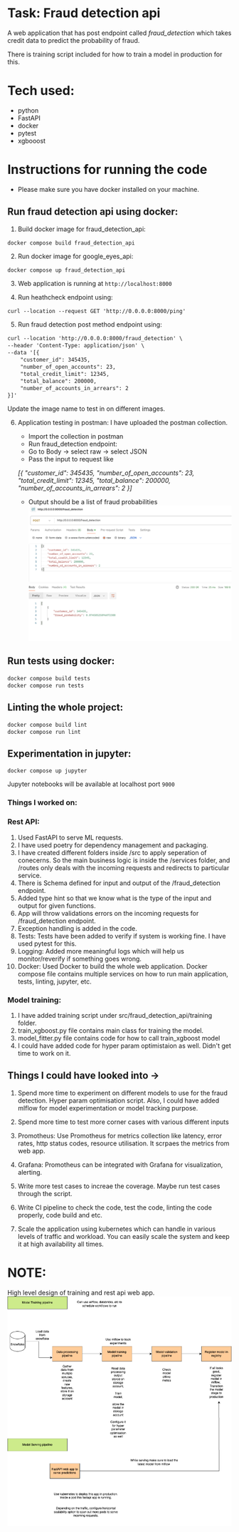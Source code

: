 # Task: Fraud detection api
A web application that has post endpoint called *fraud_detection* which takes credit data to predict the probability of fraud. 

There is training script included for how to train a model in production for this. 
 
# Tech used:
- python
- FastAPI
- docker
- pytest
- xgbooost


# Instructions for running the code
 - Please make sure you have docker installed on your machine.

## Run fraud detection api using docker:
1. Build docker image for fraud_detection_api:

```
docker compose build fraud_detection_api
```

2. Run docker image for google_eyes_api:

```
docker compose up fraud_detection_api
```

3. Web application is running at ```http://localhost:8000```

4. Run heathcheck endpoint using:
```
curl --location --request GET 'http://0.0.0.0:8000/ping'
```

5. Run fraud detection post method endpoint using:
```
curl --location 'http://0.0.0.0:8000/fraud_detection' \
--header 'Content-Type: application/json' \
--data '[{
    "customer_id": 345435,
    "number_of_open_accounts": 23,
    "total_credit_limit": 12345,
    "total_balance": 200000,
    "number_of_accounts_in_arrears": 2
}]'
```
Update the image name to test in on different images.

6. Application testing in postman: I have uploaded the postman collection.
    - Import the collection in postman
    - Run fraud_detection endpoint:
    - Go to Body -> select raw -> select JSON
    - Pass the input to request like 
    
    *[{
        "customer_id": 345435,
        "number_of_open_accounts": 23,
        "total_credit_limit": 12345,
        "total_balance": 200000,
        "number_of_accounts_in_arrears": 2
    }]*

   - Output should be a list of fraud probabilities
    ![output_example](./output%20examples/example_output.png)

## Run tests using docker:
```
docker compose build tests
docker compose run tests
```

## Linting the whole project:
```
docker compose build lint
docker compose run lint
```

## Experimentation in jupyter:
```
docker compose up jupyter
```
Jupyter notebooks will be available at localhost port `9000`



### Things I worked on:
### Rest API:
1. Used FastAPI to serve ML requests.
2. I have used poetry for dependency management and packaging.
3. I have created different folders inside /src to apply seperation of conecerns. So the main business
logic is inside the /services folder, and /routes only deals with the incoming requests and redirects to particular service.
4. There is Schema defined for input and output of the /fraud_detection endpoint. 
5. Added type hint so that we know what is the type of the input and output for given functions.
6. App will throw validations errors on the incoming requests for /fraud_detection endpoint. 
7. Exception handling is added in the code.
8. Tests: Tests have been added to verify if system is working fine. I have used pytest for this.
9. Logging: Added more meaningful logs which will help us monitor/reverify if something goes wrong.
11. Docker: Used Docker to build the whole web application. Docker compose file contains multiple services on how to run main application, tests, linting, jupyter, etc.

### Model training:
1. I have added training script under src/fraud_detection_api/training folder.
2. train_xgboost.py file contains main class for training the model. 
3. model_fitter.py file contains code for how to call train_xgboost model
4. I could have added code for hyper param optimistaion as well. Didn't get time to work on it.



## Things I could have looked into -> 
1. Spend more time to experiment on different models to use for the fraud detection. Hyper param optimisation script. Also, I could have added mlflow for model experimentation or model tracking purpose.

2. Spend more time to test more corner cases with various different inputs

2. Promotheus: Use Promotheus for metrics collection like latency, error rates, http status codes, resource utilisation. It scrpaes the metrics from web app.

3. Grafana: Promotheus can be integrated with Grafana for visualization, alerting.
   
4. Write more test cases to increae the coverage. Maybe run test cases through the script.

5. Write CI pipeline to check the code, test the code, linting the code properly, code build and etc.

6. Scale the application using kubernetes which can handle in various levels of traffic and workload. You can easily scale the system and keep it at high availability all times.



# NOTE:
High level design of training and rest api web app. ![output_example](./output%20examples/training_serving_pipeline.png)


